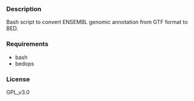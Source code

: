 ### Description
Bash script to convert ENSEMBL genomic annotation from GTF format to BED.

### Requirements
* bash
* bedops

### License
GPL_v3.0